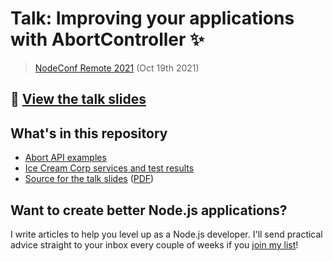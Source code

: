 # Talk: Improving your applications with AbortController ✨

> [NodeConf Remote 2021](https://www.nodeconfremote.com/) (Oct 19th 2021)

## 👀 [View the talk slides](https://talk-nodeconf-remote-2021.netlify.app/)

## What's in this repository

- [Abort API examples](examples/)
- [Ice Cream Corp services and test results](icecreamcorp/)
- [Source for the talk slides](slides/) ([PDF](slides.pdf))

## Want to create better Node.js applications?

I write articles to help you level up as a Node.js developer. I'll send practical advice straight to your inbox every couple of weeks if you [join my list](https://simonplend.com/subscribe/)!
